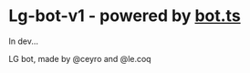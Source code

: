 # Lg-bot-v1 - powered by [bot.ts](https://github.com/bot-ts/framework)

In dev...

LG bot, made by @ceyro and @le.coq
